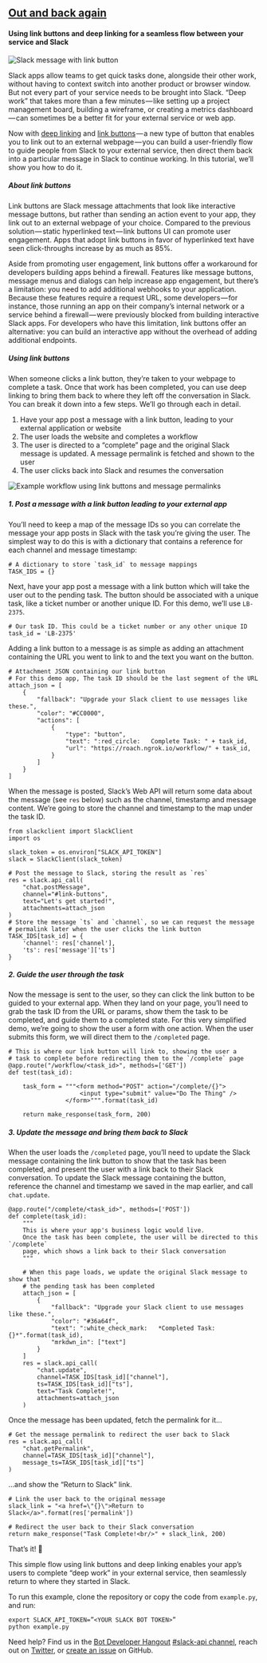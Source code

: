 ## [Out and back again](https://medium.com/slack-developer-blog/out-and-back-again-6b2f3c84f484)

#### Using link buttons and deep linking for a seamless flow between your service and Slack

![Slack message with link button](https://cdn-images-1.medium.com/max/1600/0*kA5KlFd0uNWcWMMz.)

Slack apps allow teams to get quick tasks done, alongside their other work, without having to context switch into another product or browser window. But not every part of your service needs to be brought into Slack. “Deep work” that takes more than a few minutes — like setting up a project management board, building a wireframe, or creating a metrics dashboard — can sometimes be a better fit for your external service or web app.

Now with [deep linking](https://api.slack.com/docs/deep-linking) and [link buttons](https://api.slack.com/docs/message-attachments#link_buttons) — a new type of button that enables you to link out to an external webpage — you can build a user-friendly flow to guide people from Slack to your external service, then direct them back into a particular message in Slack to continue working. In this tutorial, we’ll show you how to do it.

##### About link buttons

Link buttons are Slack message attachments that look like interactive message buttons, but rather than sending an action event to your app, they link out to an external webpage of your choice. Compared to the previous solution — static hyperlinked text — link buttons UI can promote user engagement. Apps that adopt link buttons in favor of hyperlinked text have seen click-throughs increase by as much as 85%.

Aside from promoting user engagement, link buttons offer a workaround for developers building apps behind a firewall. Features like message buttons, message menus and dialogs can help increase app engagement, but there’s a limitation: you need to add additional webhooks to your application. Because these features require a request URL, some developers — for instance, those running an app on their company’s internal network or a service behind a firewall — were previously blocked from building interactive Slack apps. For developers who have this limitation, link buttons offer an alternative: you can build an interactive app without the overhead of adding additional endpoints.

##### Using link buttons

When someone clicks a link button, they’re taken to your webpage to complete a task. Once that work has been completed, you can use deep linking to bring them back to where they left off the conversation in Slack.
You can break it down into a few steps. We’ll go through each in detail.
1. Have your app post a message with a link button, leading to your external application or website
2. The user loads the website and completes a workflow
3. The user is directed to a “complete” page and the original Slack message is updated. A message permalink is fetched and shown to the user
4. The user clicks back into Slack and resumes the conversation

![Example workflow using link buttons and message permalinks](https://cdn-images-1.medium.com/max/1600/1*FD388dGN2C7jS8cj07JVog.gif)

##### 1. Post a message with a link button leading to your external app

You’ll need to keep a map of the message IDs so you can correlate the message your app posts in Slack with the task you’re giving the user. The simplest way to do this is with a dictionary that contains a reference for each channel and message timestamp:

```
# A dictionary to store `task_id` to message mappings
TASK_IDS = {}
```

Next, have your app post a message with a link button which will take the user out to the pending task. The button should be associated with a unique task, like a ticket number or another unique ID. For this demo, we’ll use `LB-2375`.

```
# Our task ID. This could be a ticket number or any other unique ID
task_id = 'LB-2375'
```

Adding a link button to a message is as simple as adding an attachment containing the URL you went to link to and the text you want on the button.

```
# Attachment JSON containing our link button
# For this demo app, The task ID should be the last segment of the URL
attach_json = [
    {
        "fallback": "Upgrade your Slack client to use messages like these.",
        "color": "#CC0000",
        "actions": [
            {
                "type": "button",
                "text": ":red_circle:   Complete Task: " + task_id,
                "url": "https://roach.ngrok.io/workflow/" + task_id,
            }
        ]
    }
]
```

When the message is posted, Slack’s Web API will return some data about the message (see `res` below) such as the channel, timestamp and message content. We’re going to store the channel and timestamp to the map under the task ID.

```
from slackclient import SlackClient
import os

slack_token = os.environ["SLACK_API_TOKEN"]
slack = SlackClient(slack_token)

# Post the message to Slack, storing the result as `res`
res = slack.api_call(
    "chat.postMessage",
    channel="#link-buttons",
    text="Let's get started!",
    attachments=attach_json
)
# Store the message `ts` and `channel`, so we can request the message
# permalink later when the user clicks the link button
TASK_IDS[task_id] = {
    'channel': res['channel'],
    'ts': res['message']['ts']
}
```

##### 2. Guide the user through the task

Now the message is sent to the user, so they can click the link button to be guided to your external app. When they land on your page, you’ll need to grab the task ID from the URL or params, show them the task to be completed, and guide them to a completed state.
For this very simplified demo, we’re going to show the user a form with one action. When the user submits this form, we will direct them to the `/completed` page.

```
# This is where our link button will link to, showing the user a
# task to complete before redirecting them to the `/complete` page
@app.route("/workflow/<task_id>", methods=['GET'])
def test(task_id):

    task_form = """<form method="POST" action="/complete/{}">
                    <input type="submit" value="Do The Thing" />
                </form>""".format(task_id)

    return make_response(task_form, 200)
```

##### 3. Update the message and bring them back to Slack

When the user loads the `/completed` page, you’ll need to update the Slack message containing the link button to show that the task has been completed, and present the user with a link back to their Slack conversation.
To update the Slack message containing the button, reference the channel and timestamp we saved in the map earlier, and call `chat.update`.

```
@app.route("/complete/<task_id>", methods=['POST'])
def complete(task_id):
    """
    This is where your app's business logic would live.
    Once the task has been complete, the user will be directed to this `/complete`
    page, which shows a link back to their Slack conversation
    """

    # When this page loads, we update the original Slack message to show that
    # the pending task has been completed
    attach_json = [
        {
            "fallback": "Upgrade your Slack client to use messages like these.",
            "color": "#36a64f",
            "text": ":white_check_mark:   *Completed Task: {}*".format(task_id),
            "mrkdwn_in": ["text"]
        }
    ]
    res = slack.api_call(
        "chat.update",
        channel=TASK_IDS[task_id]["channel"],
        ts=TASK_IDS[task_id]["ts"],
        text="Task Complete!",
        attachments=attach_json
    )
```

Once the message has been updated, fetch the permalink for it…

```
# Get the message permalink to redirect the user back to Slack
res = slack.api_call(
    "chat.getPermalink",
    channel=TASK_IDS[task_id]["channel"],
    message_ts=TASK_IDS[task_id]["ts"]
)
```

…and show the “Return to Slack” link.

```
# Link the user back to the original message
slack_link = "<a href=\"{}\">Return to Slack</a>".format(res['permalink'])

# Redirect the user back to their Slack conversation
return make_response("Task Complete!<br/>" + slack_link, 200)
```

That’s it! 🎉

This simple flow using link buttons and deep linking enables your app’s users to complete “deep work” in your external service, then seamlessly return to where they started in Slack.

To run this example, clone the repository or copy the code from `example.py`, and run:

```
export SLACK_API_TOKEN=”<YOUR SLACK BOT TOKEN>” 
python example.py
```

Need help? Find us in the [Bot Developer Hangout](http://dev4slack.xoxco.com/) [#slack-api channel](https://dev4slack.slack.com/messages/slack-api/), reach out on [Twitter](https://twitter.com/slackapi), or [create an issue](https://github.com/slackapi/python-link-button-example/issues) on GitHub.

